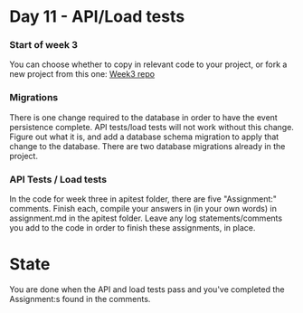 # Day 11 - API/Load tests 

### Start of week 3

You can choose whether to copy in relevant code to your project, or fork a new project from
this one:
[Week3 repo](https://github.com/hgop/week3.git)


### Migrations
There is one change required to the database in order to have the event persistence complete. 
API tests/load tests will not work without this change. Figure out what it is, and add a database 
schema migration to apply that change to the database. There are two database migrations already 
in the project.

### API Tests / Load tests
In the code for week three in apitest folder, there are five "Assignment:" comments. Finish each, 
compile your answers in (in your own words) in assignment.md in the apitest folder. Leave any log 
statements/comments you add to the code in order to finish these assignments, in place.

# State

You are done when the API and load tests pass and you've completed the Assignment:s found in the comments.